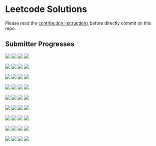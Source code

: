 # Leetcode Solutions
Please read the [contribution instructions](https://github.com/leetcode-study-group/leetcode-solutions/wiki) before directly commit on this repo.

## Submitter Progresses

![](https://img.shields.io/badge/Progress-055%20%2F%20310-ff2d00.svg) ![](https://img.shields.io/badge/Recent-103-00ff00.svg) ![](https://img.shields.io/badge/Total-205-ff69b4.svg) ![](https://img.shields.io/badge/Name-Jrui-lightgrey.svg) 

![](https://img.shields.io/badge/Progress-064%20%2F%20310-ff3400.svg) ![](https://img.shields.io/badge/Recent-045-00ff00.svg) ![](https://img.shields.io/badge/Total-080-ff69b4.svg) ![](https://img.shields.io/badge/Name-olaolaola-lightgrey.svg) 

![](https://img.shields.io/badge/Progress-135%20%2F%20310-ff6f00.svg) ![](https://img.shields.io/badge/Recent-021-cc9900.svg) ![](https://img.shields.io/badge/Total-204-ff69b4.svg) ![](https://img.shields.io/badge/Name-Joshuawong-lightgrey.svg) 

![](https://img.shields.io/badge/Progress-126%20%2F%20310-ff6700.svg) ![](https://img.shields.io/badge/Recent-021-cc9900.svg) ![](https://img.shields.io/badge/Total-240-ff69b4.svg) ![](https://img.shields.io/badge/Name-yanyatongzh-lightgrey.svg) 

![](https://img.shields.io/badge/Progress-005%20%2F%20310-ff0400.svg) ![](https://img.shields.io/badge/Recent-019-e98a00.svg) ![](https://img.shields.io/badge/Total-008-ff69b4.svg) ![](https://img.shields.io/badge/Name-brucegx-lightgrey.svg) 

![](https://img.shields.io/badge/Progress-020%20%2F%20310-ff1000.svg) ![](https://img.shields.io/badge/Recent-018-f78300.svg) ![](https://img.shields.io/badge/Total-063-ff69b4.svg) ![](https://img.shields.io/badge/Name-robturtle-lightgrey.svg) 

![](https://img.shields.io/badge/Progress-035%20%2F%20310-ff1c00.svg) ![](https://img.shields.io/badge/Recent-015-ff6d00.svg) ![](https://img.shields.io/badge/Total-052-ff69b4.svg) ![](https://img.shields.io/badge/Name-zhouyuanquaner-lightgrey.svg) 

![](https://img.shields.io/badge/Progress-005%20%2F%20310-ff0400.svg) ![](https://img.shields.io/badge/Recent-003-ff1500.svg) ![](https://img.shields.io/badge/Total-008-ff69b4.svg) ![](https://img.shields.io/badge/Name-zhuwhr-lightgrey.svg) 

![](https://img.shields.io/badge/Progress-067%20%2F%20310-ff3700.svg) ![](https://img.shields.io/badge/Recent-000-ff0000.svg) ![](https://img.shields.io/badge/Total-094-ff69b4.svg) ![](https://img.shields.io/badge/Name-haolin.ju-lightgrey.svg) 

